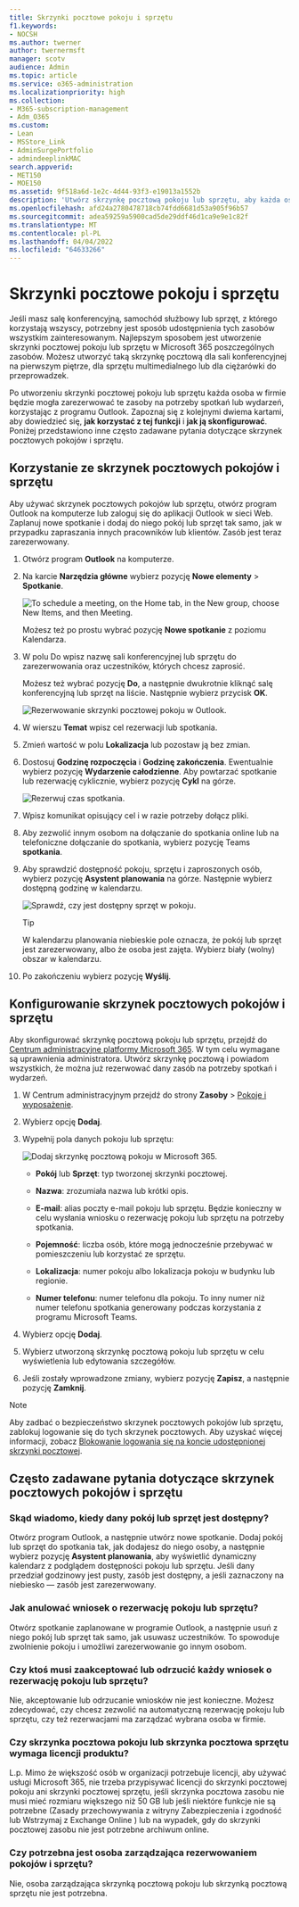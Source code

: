 ```yaml
---
title: Skrzynki pocztowe pokoju i sprzętu
f1.keywords:
- NOCSH
ms.author: twerner
author: twernermsft
manager: scotv
audience: Admin
ms.topic: article
ms.service: o365-administration
ms.localizationpriority: high
ms.collection:
- M365-subscription-management
- Adm_O365
ms.custom:
- Lean
- MSStore_Link
- AdminSurgePortfolio
- admindeeplinkMAC
search.appverid:
- MET150
- MOE150
ms.assetid: 9f518a6d-1e2c-4d44-93f3-e19013a1552b
description: 'Utwórz skrzynkę pocztową pokoju lub sprzętu, aby każda osoba w organizacji mogła zarezerwować te zasoby na potrzeby spotkań lub wydarzeń, korzystając z programu Outlook. '
ms.openlocfilehash: afd24a2780478718cb74fdd6681d53a905f96b57
ms.sourcegitcommit: adea59259a5900cad5de29ddf46d1ca9e9e1c82f
ms.translationtype: MT
ms.contentlocale: pl-PL
ms.lasthandoff: 04/04/2022
ms.locfileid: "64633266"
---
```

# <a name="room-and-equipment-mailboxes"></a>Skrzynki pocztowe pokoju i sprzętu

Jeśli masz salę konferencyjną, samochód służbowy lub sprzęt, z którego korzystają wszyscy, potrzebny jest sposób udostępnienia tych zasobów wszystkim zainteresowanym. Najlepszym sposobem jest utworzenie skrzynki pocztowej pokoju lub sprzętu w Microsoft 365 poszczególnych zasobów. Możesz utworzyć taką skrzynkę pocztową dla sali konferencyjnej na pierwszym piętrze, dla sprzętu multimedialnego lub dla ciężarówki do przeprowadzek.
  
Po utworzeniu skrzynki pocztowej pokoju lub sprzętu każda osoba w firmie będzie mogła zarezerwować te zasoby na potrzeby spotkań lub wydarzeń, korzystając z programu Outlook. Zapoznaj się z kolejnymi dwiema kartami, aby dowiedzieć się, **jak korzystać z tej funkcji** i **jak ją skonfigurować**. Poniżej przedstawiono inne często zadawane pytania dotyczące skrzynek pocztowych pokojów i sprzętu.
  
## <a name="use-room-and-equipment-mailboxes"></a>Korzystanie ze skrzynek pocztowych pokojów i sprzętu

Aby używać skrzynek pocztowych pokojów lub sprzętu, otwórz program Outlook na komputerze lub zaloguj się do aplikacji Outlook w sieci Web. Zaplanuj nowe spotkanie i dodaj do niego pokój lub sprzęt tak samo, jak w przypadku zapraszania innych pracowników lub klientów. Zasób jest teraz zarezerwowany.
  
1. Otwórz program **Outlook** na komputerze.

2. Na karcie **Narzędzia główne** wybierz pozycję **Nowe elementy** \> **Spotkanie**.

   ![To schedule a meeting, on the Home tab, in the New group, choose New Items, and then Meeting.](../../media/ffd575a8-1036-4d67-b839-73941fc60276.png)

   Możesz też po prostu wybrać pozycję **Nowe spotkanie** z poziomu Kalendarza.
    
3. W polu Do wpisz nazwę sali konferencyjnej lub sprzętu do zarezerwowania oraz uczestników, których chcesz zaprosić.

   Możesz też wybrać pozycję **Do**, a następnie dwukrotnie kliknąć salę konferencyjną lub sprzęt na liście. Następnie wybierz przycisk **OK**.

   ![Rezerwowanie skrzynki pocztowej pokoju w Outlook.](../../media/4588c806-9fb9-46c9-b2d8-34caa943e28e.png)
  
4. W wierszu **Temat** wpisz cel rezerwacji lub spotkania. 
    
5. Zmień wartość w polu **Lokalizacja** lub pozostaw ją bez zmian. 
    
6. Dostosuj **Godzinę rozpoczęcia** i **Godzinę zakończenia**. Ewentualnie wybierz pozycję **Wydarzenie całodzienne**. Aby powtarzać spotkanie lub rezerwację cyklicznie, wybierz pozycję **Cykl** na górze.
 
   ![Rezerwuj czas spotkania.](../../media/4b72a0a6-4da2-449e-909e-85ea79f78e2c.png)
  
7. Wpisz komunikat opisujący cel i w razie potrzeby dołącz pliki.
    
8. Aby zezwolić innym osobom na dołączanie do spotkania online lub na telefoniczne dołączanie do spotkania, wybierz pozycję Teams **spotkania**.
    
9. Aby sprawdzić dostępność pokoju, sprzętu i zaproszonych osób, wybierz pozycję **Asystent planowania** na górze. Następnie wybierz dostępną godzinę w kalendarzu.

   ![Sprawdź, czy jest dostępny sprzęt w pokoju.](../../media/eb0097c6-4263-4b63-bfca-f7c03ad99b4f.png)

   > [!TIP]
   > W kalendarzu planowania niebieskie pole oznacza, że pokój lub sprzęt jest zarezerwowany, albo że osoba jest zajęta. Wybierz biały (wolny) obszar w kalendarzu. 
  
10. Po zakończeniu wybierz pozycję **Wyślij**.
    
## <a name="set-up-room-and-equipment-mailboxes"></a>Konfigurowanie skrzynek pocztowych pokojów i sprzętu

Aby skonfigurować skrzynkę pocztową pokoju lub sprzętu, przejdź do <a href="https://go.microsoft.com/fwlink/p/?linkid=2024339" target="_blank">Centrum administracyjne platformy Microsoft 365</a>. W tym celu wymagane są uprawnienia administratora. Utwórz skrzynkę pocztową i powiadom wszystkich, że można już rezerwować dany zasób na potrzeby spotkań i wydarzeń.
  
1. W Centrum administracyjnym przejdź do strony **Zasoby** \> [Pokoje i wyposażenie](https://go.microsoft.com/fwlink/p/?linkid=2067334).
  
2. Wybierz opcję **Dodaj**.
    
3. Wypełnij pola danych pokoju lub sprzętu:

   ![Dodaj skrzynkę pocztową pokoju w Microsoft 365.](../../media/114d49e3-976e-40ef-b0af-2b0f5c85f15e.png)
  
   - **Pokój** lub **Sprzęt**: typ tworzonej skrzynki pocztowej.
    
   - **Nazwa**: zrozumiała nazwa lub krótki opis.
    
   - **E-mail**: alias poczty e-mail pokoju lub sprzętu. Będzie konieczny w celu wysłania wniosku o rezerwację pokoju lub sprzętu na potrzeby spotkania.
    
   - **Pojemność**: liczba osób, które mogą jednocześnie przebywać w pomieszczeniu lub korzystać ze sprzętu.
    
   - **Lokalizacja**: numer pokoju albo lokalizacja pokoju w budynku lub regionie.
    
   - **Numer telefonu**: numer telefonu dla pokoju. To inny numer niż numer telefonu spotkania generowany podczas korzystania z programu Microsoft Teams.
    
4. Wybierz opcję **Dodaj**.
    
5. Wybierz utworzoną skrzynkę pocztową pokoju lub sprzętu w celu wyświetlenia lub edytowania szczegółów.
  
6. Jeśli zostały wprowadzone zmiany, wybierz pozycję **Zapisz**, a następnie pozycję **Zamknij**.

> [!Note]
> Aby zadbać o bezpieczeństwo skrzynek pocztowych pokojów lub sprzętu, zablokuj logowanie się do tych skrzynek pocztowych. Aby uzyskać więcej informacji, zobacz [Blokowanie logowania się na koncie udostępnionej skrzynki pocztowej](/office365/admin/email/create-a-shared-mailbox#block-sign-in-for-the-shared-mailbox-account).

## <a name="common-questions-about-room-and-equipment-mailboxes"></a>Często zadawane pytania dotyczące skrzynek pocztowych pokojów i sprzętu

### <a name="how-can-you-tell-when-the-room-or-equipment-is-available"></a>Skąd wiadomo, kiedy dany pokój lub sprzęt jest dostępny?

Otwórz program Outlook, a następnie utwórz nowe spotkanie. Dodaj pokój lub sprzęt do spotkania tak, jak dodajesz do niego osoby, a następnie wybierz pozycję **Asystent planowania**, aby wyświetlić dynamiczny kalendarz z podglądem dostępności pokoju lub sprzętu. Jeśli dany przedział godzinowy jest pusty, zasób jest dostępny, a jeśli zaznaczony na niebiesko — zasób jest zarezerwowany. 
  
### <a name="how-do-you-cancel-a-room-or-equipment-request"></a>Jak anulować wniosek o rezerwację pokoju lub sprzętu?

Otwórz spotkanie zaplanowane w programie Outlook, a następnie usuń z niego pokój lub sprzęt tak samo, jak usuwasz uczestników. To spowoduje zwolnienie pokoju i umożliwi zarezerwowanie go innym osobom.
  
### <a name="does-someone-have-to-accept-or-decline-every-room-or-equipment-request"></a>Czy ktoś musi zaakceptować lub odrzucić każdy wniosek o rezerwację pokoju lub sprzętu?

Nie, akceptowanie lub odrzucanie wniosków nie jest konieczne. Możesz zdecydować, czy chcesz zezwolić na automatyczną rezerwację pokoju lub sprzętu, czy też rezerwacjami ma zarządzać wybrana osoba w firmie. 
  
### <a name="does-a-room-mailbox-or-equipment-mailbox-need-a-product-license"></a>Czy skrzynka pocztowa pokoju lub skrzynka pocztowa sprzętu wymaga licencji produktu?

L.p. Mimo że większość osób w organizacji potrzebuje licencji, aby używać usługi Microsoft 365, nie trzeba przypisywać licencji do skrzynki pocztowej pokoju ani skrzynki pocztowej sprzętu, jeśli skrzynka pocztowa zasobu nie musi mieć rozmiaru większego niż 50 GB lub jeśli niektóre funkcje nie są potrzebne (Zasady przechowywania z witryny Zabezpieczenia i zgodność lub Wstrzymaj z Exchange Online ) lub na wypadek, gdy do skrzynki pocztowej zasobu nie jest potrzebne archiwum online.
  
### <a name="do-i-need-an-owner-in-charge-of-booking-the-rooms-or-equipment"></a>Czy potrzebna jest osoba zarządzająca rezerwowaniem pokojów i sprzętu?

 Nie, osoba zarządzająca skrzynką pocztową pokoju lub skrzynką pocztową sprzętu nie jest potrzebna.
